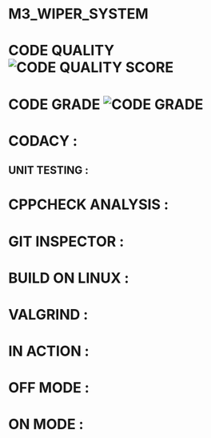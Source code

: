 # M3_WIPER_SYSTEM


# CODE QUALITY ![CODE QUALITY SCORE]()
# CODE GRADE ![CODE GRADE]()

# CODACY :



## UNIT TESTING :





# CPPCHECK ANALYSIS :



# GIT INSPECTOR :



# BUILD ON LINUX :


# VALGRIND :




# IN ACTION :


# OFF MODE :

# ON MODE :


